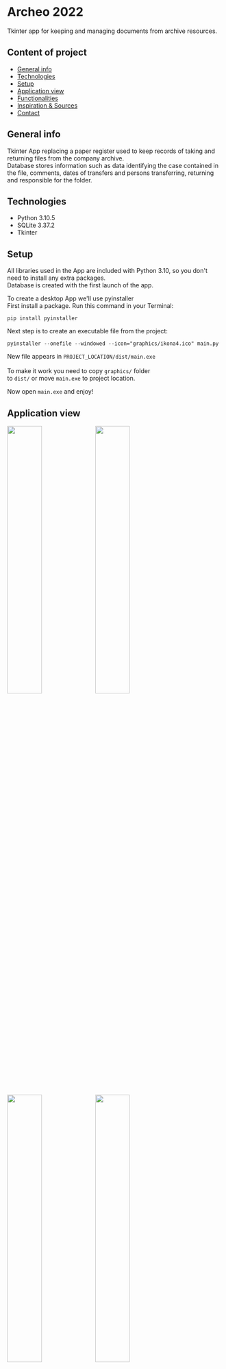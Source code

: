 # Archeo 2022
Tkinter app for keeping and managing documents from archive resources.

## Content of project
* [General info](#general-info)
* [Technologies](#technologies)
* [Setup](#setup)
* [Application view](#application-view)
* [Functionalities](#functionalities)
* [Inspiration & Sources](#inspiration--sources)
* [Contact](#contact)

## General info
Tkinter App replacing a paper register used to keep records of taking and returning files from the company archive.</br>
Database stores information such as data identifying the case contained in the file, comments, dates of transfers and persons transferring, returning and
responsible for the folder.


## Technologies
<ul>
<li>Python 3.10.5</li>
<li>SQLite 3.37.2</li>
<li>Tkinter</li>
</ul>

## Setup

All libraries used in the App are included with Python 3.10, so you don't need to install any extra packages.</br>
Database is created with the first launch of the app.

To create a desktop App we'll use pyinstaller</br>
First install a package. Run this command in your Terminal:

```commandline
pip install pyinstaller
```

Next step is to create an executable file from the project:
```commandline
pyinstaller --onefile --windowed --icon="graphics/ikona4.ico" main.py
```

New file appears in <code>PROJECT_LOCATION/dist/main.exe</code></br>
</br>
To make it work you need to copy <code>graphics/</code> folder </br>
to <code>dist/</code> or move <code>main.exe</code> to project location.

Now open <code>main.exe</code> and enjoy!

## Application view
<img src="https://user-images.githubusercontent.com/108935246/203978921-c22a5d31-b822-4242-8108-267b43d4ea0d.png" width="40%" height="40%">

<img src="https://user-images.githubusercontent.com/108935246/205458190-f859adb2-4ae9-464e-9b2f-bc6db6c2037d.png" width="40%" height="40%">

<img src="https://user-images.githubusercontent.com/108935246/205460815-2f9f00a2-10ec-4d27-baeb-6d89756c4655.png" width="40%" height="40%">

<img src="https://user-images.githubusercontent.com/108935246/205461008-9651f2e3-f604-4a84-8bb8-944fca5bca27.png" width="40%" height="40%">

## Functionalities
The very first thing you have to do when launch the app is to <b>select the operator</b> on top of the screen.</br>
Only after that all <strong>widgets become unlocked.</strong>

<details>
<summary><b>Pojazd</b></summary>

### Taking the files

Now you can fill the information about taken documents
</br>
![2](https://user-images.githubusercontent.com/108935246/205375869-6c790679-210d-4e92-ae23-b50ec7b77ac3.png)
</br>
<ol>
    <li>    
        <h6>Register plate number - Required</h6>
            <ul>Regex function checks the compliance of the given string with pattern provided in the act.</ul>
            <ul>If there is no validation app show a <b>Warning</b> when trying to save</ul>
    </li>
    <li>
        <h6>Osoba pobierająca (A person taking the files) - Required</h6>
    </li>
    <li>
        <h6>Osoba prowadząca sprawę (A person responsible for taken documents) - Required</h6>
    </li>
    <li>
        <h6>Inna data (Another date) - Optional</h6>
            <ul>Default date is a date and time got when you save the record,<br>
            but sometimes you need to set another date.<br>
            Just check the checkbox and fill date in YYYY-MM-DD format</ul>
    </li>
    <li>
        <h6>Uwagi (Comments) - Optional</h6>
    </li>
</ol>
Once all the forms are filled you can save the record to Database by clicking 'Zastosuj' button.
If something goes wrong (e.g. register plate number don't fit pattern, wrong date format, empty required forms) the app 
show a warning or error.<br>
If everything is ok a confirmation message will be showed underneath the button and record preview appears in a table.

![4](https://user-images.githubusercontent.com/108935246/205375974-600d6a2d-c299-4512-b5e4-bb982b2bc376.png)
![5](https://user-images.githubusercontent.com/108935246/205376076-bb95c1a0-a912-48ef-bc4b-6f65299ad2cc.png)
</br>
</br>

### Returning the files

![3](https://user-images.githubusercontent.com/108935246/205377515-681403e7-a886-4cd5-a695-aed17d6dee59.png)

To return the files you do similar.
<ol>
    <li>
        <h6>Register plate number - Required</h6>
            <ul>Same validation as previously plus checking if given numer is already taken and <b>NOT RETURNED</b></ul>
    </li>
    <li>
        <h6>Osoba zwracająca (A person returning the files) - Required</h6>
    </li>
    <li>
        <h6>Inna data (Another date) - Optional</h6>
            <ul>Same validation as previously</ul>
    </li>
</ol>

After save by clicking the 'Zastosuj' button you will see the confirmation message and the record preview.

![6](https://user-images.githubusercontent.com/108935246/205380312-596fbeae-0763-4c87-879e-d6747db641cf.png)

![7](https://user-images.githubusercontent.com/108935246/205380316-e96a7dcb-32c1-493a-80a1-e58239b10d47.png)


###### NOTE: 
<ul>You can take files that are returned or haven't been taken</ul>
<ul>You can return only taken files</ul>
<ul>You can take files with invalid pattern after additional confirmation</ul>

</details>

<details>
<summary><b>Kierowca</b></summary>

![9](https://user-images.githubusercontent.com/108935246/205386257-d34a29d3-921e-4fff-b829-281be2ef2b3f.png)

<ol>
    <li>    
        <h6>Nazwisko (Last name) - Required</h6>
    </li>
    <li>    
        <h6>Imię (First name) - Required</h6>
    </li>
    <li>    
        <h6>PESEL (Polish ID) - Required</h6>
            <ul>Valid PESEL number has 11 digits and lights up the form in green. If it's invalid background is red</ul>
    </li>
    <li>    
        <h6>Numer K/K (Qualification Card Number) - Required</h6>
            <ul>It's required but default value is 'B/U' (no permissions) because not all the drivers has a Card.</ul>
    </li>
    <li>
        <h6>Osoba pobierająca (A person taking the files) - Required</h6>
    </li>
    <li>
        <h6>Osoba prowadząca sprawę (A person responsible for taken documents) - Required</h6>
    </li>
    <li>
        <h6>Data urodzenia (birthday date) - Optional</h6>
            <ul>Sometimes people doesn't have a PESEL number. In that case you can use their birthday date</ul>
    </li>
    <li>
        <h6>Inna data (Another date) - Optional</h6>
            <ul>Default date is a date and time got when you save the record,<br>
            but sometimes you need to set another date.<br>
            Just check the checkbox and fill date in YYYY-MM-DD format</ul>
    </li>
    <li>
        <h6>Uwagi (Comments) - Optional</h6>
    </li>
    <li>
        <h6>Żądanie akt (files request) - Optional</h6>
            <ul>There are situation that someone takes the files, and they never return it because of some reasons.<br>
                If you check this box the return date will be filled with this info and looks like returned.</ul>
    </li>
</ol>

Once all the forms are filled you can save the record to Database by clicking 'Zastosuj' button.
If something goes wrong (e.g. PESEL number don't fit pattern, wrong date format, empty required forms) the app 
show a warning or error.</br>
If everything is ok a confirmation message will be showed underneath the button and record preview appears in a table.

![10](https://user-images.githubusercontent.com/108935246/205439866-26163bb6-2937-4953-b6cf-0069b8cce6ee.png)

![11](https://user-images.githubusercontent.com/108935246/205439871-a4d48a2a-ed8a-4a77-82e4-2aff8281ed67.png)

### Returning the files

![14](https://user-images.githubusercontent.com/108935246/205443615-5bd89604-7088-44de-9d81-17bdfbca748b.png)

To return the files you do similar.
<ol>
    <li>
        <h6>PESEL number - Required/Optional*</h6>
            <ul>Same validation as previously plus checking if given numer is already taken and <b>NOT RETURNED</b></ul>
    </li>
    <li>
        <h6>Nr K/K - Required/Optional*</h6>
    </li>
    <li>
        <h6>Osoba zwracająca (A person returning the files) - Required</h6>
    </li>
    <li>
        <h6>Inna data (Another date) - Optional</h6>
            <ul>Same validation as previously</ul>
    </li>
</ol>

After save by clicking the 'Zastosuj' button you will see the confirmation message and the record preview.

![12](https://user-images.githubusercontent.com/108935246/205440422-22307efa-16ea-48f3-ba93-879936e5c427.png)

![13](https://user-images.githubusercontent.com/108935246/205440424-fa578c45-6dbb-4dfa-9afb-1efc1f59d23c.png)

###### NOTE: 
<ul>* - You can return files using only one of these parameters. In that case the second one is not required.</ul>
<ul>** - After fill PESEL or NR K/K, name assigned to that value will be showed between forms 
to make sure you entered them correctly</ul>

</details>

<details>
<summary>Search engine</summary>
You can find any record you want using this search engine. Check the correctness of the data and edit or delete them.
You have many options to chose from to find the record by full or just a part of data.<br>
You can also sort the results by any column ascent and descent.<br>
Above table is a found results counter.<br>

</details>

## Inspiration & Sources
This App is my original idea to improve productivity in my company and entry to the 21st century, </br>
say '<b>goodbye</b>' to old-school paper registries and say '<b>hello</b>' to computer. Even for pre-retirement employers.

I'm the beginner, so I couldn't write this without help.</br>
My main source of invaluable help was ```Codemy.com``` YouTube Channel</br>
A good documentation of a ```Tkinter``` was also helpfully. 

## Contact
If you have any questions or ideas for development fell free to contact me via email:</br>
```maritn.brzezinski@wp.eu```
